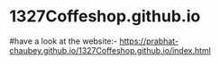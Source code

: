 # 1327Coffeshop.github.io
#have a look at the website:-
https://prabhat-chaubey.github.io/1327Coffeshop.github.io/index.html
